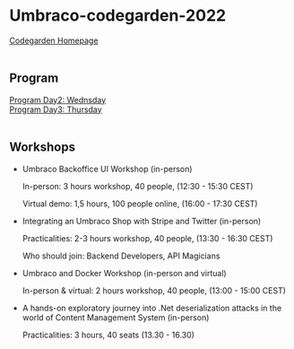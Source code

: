 # Umbraco-codegarden-2022
<a href="codegarden.umbraco.com">Codegarden Homepage</a> <br>
<br>
## Program
<a href="/program/Wednesday.png">Program Day2: Wednsday</a> <br>
<a href="/program/Thursday.png">Program Day3: Thursday</a> <br>
<br>
## Workshops
<ul>
  <li>
    Umbraco Backoffice UI Workshop (in-person)
    <p>In-person: 3 hours workshop, 40 people, (12:30 - 15:30 CEST)</p>
    <p>Virtual demo: 1,5 hours, 100 people online, (16:00 - 17:30 CEST)</p>
  </li>
  <li>
    Integrating an Umbraco Shop with Stripe and Twitter (in-person)
    <p>Practicalities: 2-3 hours workshop, 40 people, (13:30 - 16:30 CEST)</p>
    <p>Who should join: Backend Developers, API Magicians</p>
  </li>
  <li>
    Umbraco and Docker Workshop (in-person and virtual)
    <p>In-person & virtual: 2 hours workshop, 40 people, (13:00 - 15:00 CEST)</p>
  </li>
  <li>
    A hands-on exploratory journey into .Net deserialization attacks in the world of Content Management System (in-person)
    <p>Practicalities: 3 hours, 40 seats  (13.30 - 16.30)</p>
  </li>
</ul>
